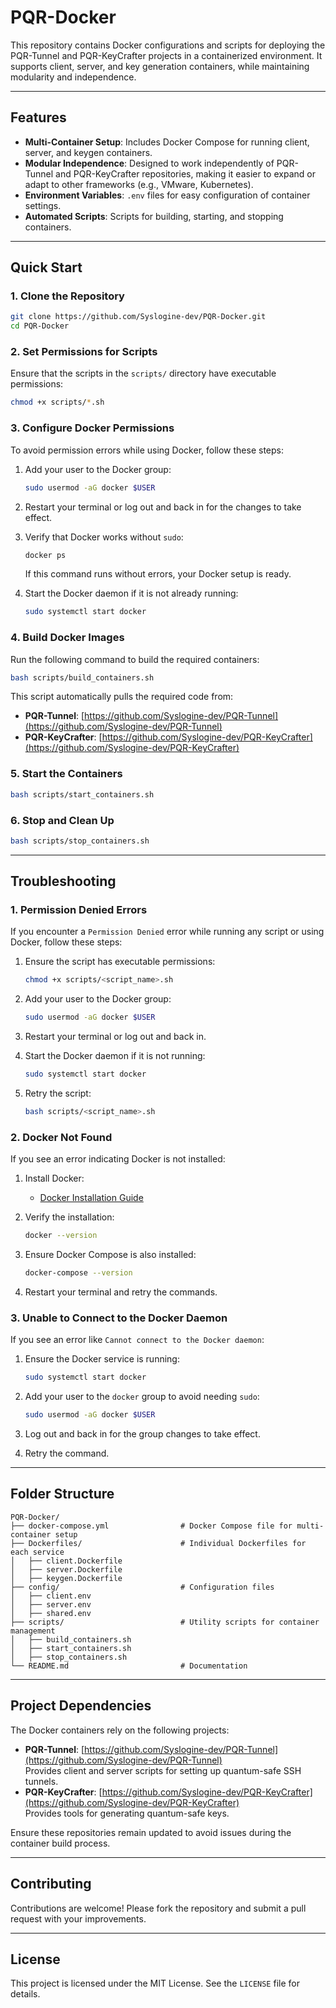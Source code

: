 # PQR-Docker

This repository contains Docker configurations and scripts for deploying the PQR-Tunnel and PQR-KeyCrafter projects in a containerized environment. It supports client, server, and key generation containers, while maintaining modularity and independence.

---

## Features

- **Multi-Container Setup**: Includes Docker Compose for running client, server, and keygen containers.
- **Modular Independence**: Designed to work independently of PQR-Tunnel and PQR-KeyCrafter repositories, making it easier to expand or adapt to other frameworks (e.g., VMware, Kubernetes).
- **Environment Variables**: `.env` files for easy configuration of container settings.
- **Automated Scripts**: Scripts for building, starting, and stopping containers.

---

## Quick Start

### 1. Clone the Repository

```bash
git clone https://github.com/Syslogine-dev/PQR-Docker.git
cd PQR-Docker
```

### 2. Set Permissions for Scripts

Ensure that the scripts in the `scripts/` directory have executable permissions:

```bash
chmod +x scripts/*.sh
```

### 3. Configure Docker Permissions

To avoid permission errors while using Docker, follow these steps:

1. Add your user to the Docker group:
   ```bash
   sudo usermod -aG docker $USER
   ```

2. Restart your terminal or log out and back in for the changes to take effect.

3. Verify that Docker works without `sudo`:
   ```bash
   docker ps
   ```
   If this command runs without errors, your Docker setup is ready.

4. Start the Docker daemon if it is not already running:
   ```bash
   sudo systemctl start docker
   ```

### 4. Build Docker Images

Run the following command to build the required containers:

```bash
bash scripts/build_containers.sh
```

This script automatically pulls the required code from:
- **PQR-Tunnel**: [https://github.com/Syslogine-dev/PQR-Tunnel](https://github.com/Syslogine-dev/PQR-Tunnel)
- **PQR-KeyCrafter**: [https://github.com/Syslogine-dev/PQR-KeyCrafter](https://github.com/Syslogine-dev/PQR-KeyCrafter)

### 5. Start the Containers

```bash
bash scripts/start_containers.sh
```

### 6. Stop and Clean Up

```bash
bash scripts/stop_containers.sh
```

---

## Troubleshooting

### 1. Permission Denied Errors
If you encounter a `Permission Denied` error while running any script or using Docker, follow these steps:

1. Ensure the script has executable permissions:
   ```bash
   chmod +x scripts/<script_name>.sh
   ```

2. Add your user to the Docker group:
   ```bash
   sudo usermod -aG docker $USER
   ```

3. Restart your terminal or log out and back in.

4. Start the Docker daemon if it is not running:
   ```bash
   sudo systemctl start docker
   ```

5. Retry the script:
   ```bash
   bash scripts/<script_name>.sh
   ```

### 2. Docker Not Found
If you see an error indicating Docker is not installed:

1. Install Docker:
   - [Docker Installation Guide](https://docs.docker.com/get-docker/)

2. Verify the installation:
   ```bash
   docker --version
   ```

3. Ensure Docker Compose is also installed:
   ```bash
   docker-compose --version
   ```

4. Restart your terminal and retry the commands.

### 3. Unable to Connect to the Docker Daemon
If you see an error like `Cannot connect to the Docker daemon`:

1. Ensure the Docker service is running:
   ```bash
   sudo systemctl start docker
   ```

2. Add your user to the `docker` group to avoid needing `sudo`:
   ```bash
   sudo usermod -aG docker $USER
   ```

3. Log out and back in for the group changes to take effect.

4. Retry the command.

---

## Folder Structure

```plaintext
PQR-Docker/
├── docker-compose.yml                # Docker Compose file for multi-container setup
├── Dockerfiles/                      # Individual Dockerfiles for each service
│   ├── client.Dockerfile
│   ├── server.Dockerfile
│   ├── keygen.Dockerfile
├── config/                           # Configuration files
│   ├── client.env
│   ├── server.env
│   ├── shared.env
├── scripts/                          # Utility scripts for container management
│   ├── build_containers.sh
│   ├── start_containers.sh
│   ├── stop_containers.sh
└── README.md                         # Documentation
```

---

## Project Dependencies

The Docker containers rely on the following projects:
- **PQR-Tunnel**: [https://github.com/Syslogine-dev/PQR-Tunnel](https://github.com/Syslogine-dev/PQR-Tunnel)  
  Provides client and server scripts for setting up quantum-safe SSH tunnels.
- **PQR-KeyCrafter**: [https://github.com/Syslogine-dev/PQR-KeyCrafter](https://github.com/Syslogine-dev/PQR-KeyCrafter)  
  Provides tools for generating quantum-safe keys.

Ensure these repositories remain updated to avoid issues during the container build process.

---

## Contributing

Contributions are welcome! Please fork the repository and submit a pull request with your improvements.

---

## License

This project is licensed under the MIT License. See the `LICENSE` file for details.

